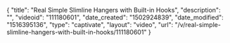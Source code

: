 {
    "title": "Real Simple Slimline Hangers with Built-in Hooks",
    "description": "",
    "videoid": "111180601",
    "date_created": "1502924839",
    "date_modified": "1516395136",
    "type": "captivate",
    "layout": "video",
    "url": "\/v\/real-simple-slimline-hangers-with-built-in-hooks\/111180601"
}